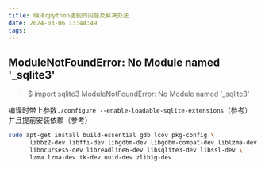 ```yaml
---
title: 编译cpython遇到的问题及解决办法
date: 2024-03-06 13:44:49
tags:
---
```


## ModuleNotFoundError: No Module named '_sqlite3'

> $ import sqlite3
> ModuleNotFoundError: No Module named '_sqlite3'

编译时带上参数`./configure --enable-loadable-sqlite-extensions`（参考）并且提前安装依赖（参考）

```bash
sudo apt-get install build-essential gdb lcov pkg-config \
      libbz2-dev libffi-dev libgdbm-dev libgdbm-compat-dev liblzma-dev \
      libncurses5-dev libreadline6-dev libsqlite3-dev libssl-dev \
      lzma lzma-dev tk-dev uuid-dev zlib1g-dev
```
